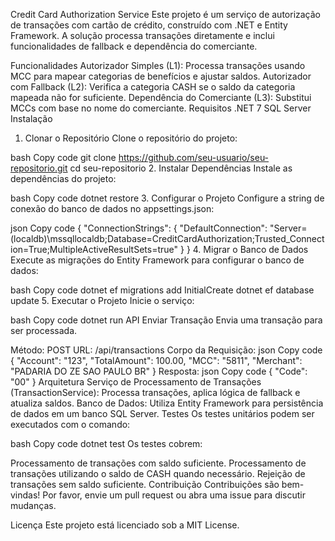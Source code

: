 Credit Card Authorization Service
Este projeto é um serviço de autorização de transações com cartão de crédito, construído com .NET e Entity Framework. A solução processa transações diretamente e inclui funcionalidades de fallback e dependência do comerciante.

Funcionalidades
Autorizador Simples (L1): Processa transações usando MCC para mapear categorias de benefícios e ajustar saldos.
Autorizador com Fallback (L2): Verifica a categoria CASH se o saldo da categoria mapeada não for suficiente.
Dependência do Comerciante (L3): Substitui MCCs com base no nome do comerciante.
Requisitos
.NET 7
SQL Server
Instalação
1. Clonar o Repositório
Clone o repositório do projeto:

bash
Copy code
git clone https://github.com/seu-usuario/seu-repositorio.git
cd seu-repositorio
2. Instalar Dependências
Instale as dependências do projeto:

bash
Copy code
dotnet restore
3. Configurar o Projeto
Configure a string de conexão do banco de dados no appsettings.json:

json
Copy code
{
  "ConnectionStrings": {
    "DefaultConnection": "Server=(localdb)\\mssqllocaldb;Database=CreditCardAuthorization;Trusted_Connection=True;MultipleActiveResultSets=true"
  }
}
4. Migrar o Banco de Dados
Execute as migrações do Entity Framework para configurar o banco de dados:

bash
Copy code
dotnet ef migrations add InitialCreate
dotnet ef database update
5. Executar o Projeto
Inicie o serviço:

bash
Copy code
dotnet run
API
Enviar Transação
Envia uma transação para ser processada.

Método: POST
URL: /api/transactions
Corpo da Requisição:
json
Copy code
{
  "Account": "123",
  "TotalAmount": 100.00,
  "MCC": "5811",
  "Merchant": "PADARIA DO ZE SAO PAULO BR"
}
Resposta:
json
Copy code
{
  "Code": "00"
}
Arquitetura
Serviço de Processamento de Transações (TransactionService): Processa transações, aplica lógica de fallback e atualiza saldos.
Banco de Dados: Utiliza Entity Framework para persistência de dados em um banco SQL Server.
Testes
Os testes unitários podem ser executados com o comando:

bash
Copy code
dotnet test
Os testes cobrem:

Processamento de transações com saldo suficiente.
Processamento de transações utilizando o saldo de CASH quando necessário.
Rejeição de transações sem saldo suficiente.
Contribuição
Contribuições são bem-vindas! Por favor, envie um pull request ou abra uma issue para discutir mudanças.

Licença
Este projeto está licenciado sob a MIT License.
